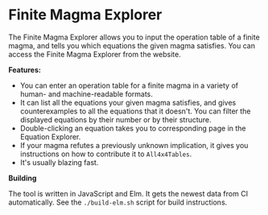# Finite Magma Explorer

The Finite Magma Explorer allows you to input the operation table of a finite magma, and tells
you which equations the given magma satisfies. You can access the Finite Magma Explorer from the
website.

**Features:**

* You can enter an operation table for a finite magma in a variety of human- and machine-readable formats.
* It can list all the equations your given magma satisfies, and gives counterexamples to all the equations
  that it doesn't. You can filter the displayed equations by their number or by their structure.
* Double-clicking an equation takes you to corresponding page in the Equation Explorer.
* If your magma refutes a previously unknown implication, it gives you instructions on how to
  contribute it to `All4x4Tables`.
* It's usually blazing fast.

**Building**

The tool is written in JavaScript and Elm. It gets the newest data from CI automatically.
See the `./build-elm.sh` script for build instructions.

